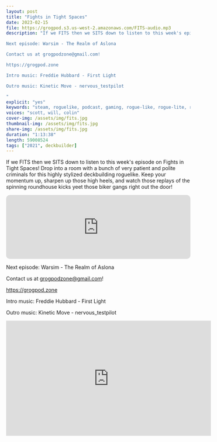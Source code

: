 ```yaml
---
layout: post
title: "Fights in Tight Spaces"
date: 2023-02-15
file: https://grogpod.s3.us-west-2.amazonaws.com/FITS-audio.mp3
description: "If we FITS then we SITS down to listen to this week's episode on Fights in Tight Spaces! Drop into a room with a bunch of very patient and polite criminals for this highly stylized deckbuilding roguelike. Keep your momentum up, sharpen up those high heels, and watch those replays of the spinning roundhouse kicks yeet those biker gangs right out the door!

Next episode: Warsim - The Realm of Aslona

Contact us at grogpodzone@gmail.com!

https://grogpod.zone

Intro music: Freddie Hubbard - First Light

Outro music: Kinetic Move - nervous_testpilot

"
explicit: "yes" 
keywords: "steam, roguelike, podcast, gaming, rogue-like, rogue-lite, roguelite"
voices: "scott, will, colin"
cover-img: /assets/img/fits.jpg
thumbnail-img: /assets/img/fits.jpg
share-img: /assets/img/fits.jpg
duration: "1:13:38"
length: 59008524 
tags: ["2021", deckbuilder]
---
```


If we FITS then we SITS down to listen to this week's episode on Fights in Tight Spaces! Drop into a room with a bunch of very patient and polite criminals for this highly stylized deckbuilding roguelike. Keep your momentum up, sharpen up those high heels, and watch those replays of the spinning roundhouse kicks yeet those biker gangs right out the door!

<iframe allow="autoplay *; encrypted-media *; fullscreen *; clipboard-write" frameborder="0" height="175" style="width:100%;max-width:660px;overflow:hidden;border-radius:10px;" sandbox="allow-forms allow-popups allow-same-origin allow-scripts allow-storage-access-by-user-activation allow-top-navigation-by-user-activation" src="https://embed.podcasts.apple.com/us/podcast/fights-in-tight-spaces/id1650474911?i=1000599794931&theme=auto"></iframe>

Next episode: Warsim - The Realm of Aslona

Contact us at grogpodzone@gmail.com!

https://grogpod.zone

Intro music: Freddie Hubbard - First Light

Outro music: Kinetic Move - nervous_testpilot 



<div class="embed-responsive embed-responsive-16by9">
<iframe width="560" height="315" src="https://www.youtube.com/embed/cUZS7l9NTeQ" title="YouTube video player" frameborder="0" allow="accelerometer; autoplay; clipboard-write; encrypted-media; gyroscope; picture-in-picture" allowfullscreen></iframe>
</div>

